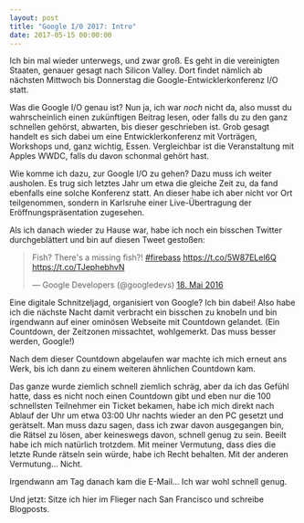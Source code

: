 ```yaml
---
layout: post
title: "Google I/0 2017: Intro"
date: 2017-05-15 00:00:00
---
```


Ich bin mal wieder unterwegs, und zwar groß. Es geht in die vereinigten Staaten,
genauer gesagt nach Silicon Valley. Dort findet nämlich ab nächsten Mittwoch bis
Donnerstag die Google-Entwicklerkonferenz I/O statt.

Was die Google I/O genau ist? Nun ja, ich war _noch_ nicht da, also musst du
wahrscheinlich einen zukünftigen Beitrag lesen, oder falls du zu den ganz
schnellen gehörst, abwarten, bis dieser geschrieben ist. Grob gesagt handelt
es sich dabei um eine Entwicklerkonferenz mit Vorträgen, Workshops und, ganz
wichtig, Essen. Vergleichbar ist die Veranstaltung mit Apples WWDC, falls du
davon schonmal gehört hast.

Wie komme ich dazu, zur Google I/O zu gehen? Dazu muss ich weiter ausholen.
Es trug sich letztes Jahr um etwa die gleiche Zeit zu, da fand ebenfalls eine
solche Konferenz statt. An dieser habe ich aber nicht vor Ort teilgenommen,
sondern in Karlsruhe einer Live-Übertragung der Eröffnungspräsentation
zugesehen.

Als ich danach wieder zu Hause war, habe ich noch ein bisschen Twitter
durchgeblättert und bin auf diesen Tweet gestoßen:

<blockquote class="twitter-tweet" data-lang="de"><p lang="en" dir="ltr">Fish? There&#39;s a missing fish?! <a href="https://twitter.com/hashtag/firebass?src=hash">#firebass</a> <a href="https://t.co/5W87ELel6Q">https://t.co/5W87ELel6Q</a>  <a href="https://t.co/TJephebhvN">https://t.co/TJephebhvN</a></p>&mdash; Google Developers (@googledevs) <a href="https://twitter.com/googledevs/status/733083552711999488">18. Mai 2016</a></blockquote>
<script async src="//platform.twitter.com/widgets.js" charset="utf-8"></script>

Eine digitale Schnitzeljagd, organisiert von Google? Ich bin dabei!
Also habe ich die nächste Nacht damit verbracht ein bisschen zu knobeln
und bin irgendwann auf einer ominösen Webseite mit Countdown gelandet.
(Ein Countdown, der Zeitzonen missachtet, wohlgemerkt. Das muss besser werden,
Google!)

Nach dem dieser Countdown abgelaufen war machte ich mich erneut ans Werk, bis
ich dann zu einem weiteren ähnlichen Countdown kam.

Das ganze wurde ziemlich schnell ziemlich schräg, aber da ich das Gefühl hatte,
dass es nicht noch einen Countdown gibt und eben nur die 100 schnellsten
Teilnehmer ein Ticket bekamen, habe ich mich direkt nach Ablauf der Uhr um etwa
03:00 Uhr nachts wieder an den PC gesetzt und gerätselt.
Man muss dazu sagen, dass ich zwar davon ausgegangen bin, die Rätsel zu lösen,
aber keineswegs davon, schnell genug zu sein. Beeilt habe ich mich natürlich
trotzdem. Mit meiner Vermutung, dass dies die letzte Runde rätseln sein würde,
habe ich Recht behalten. Mit der anderen Vermutung... Nicht.

Irgendwann am Tag danach kam die E-Mail... Ich war wohl schnell genug.

Und jetzt: Sitze ich hier im Flieger nach San Francisco und schreibe Blogposts.
